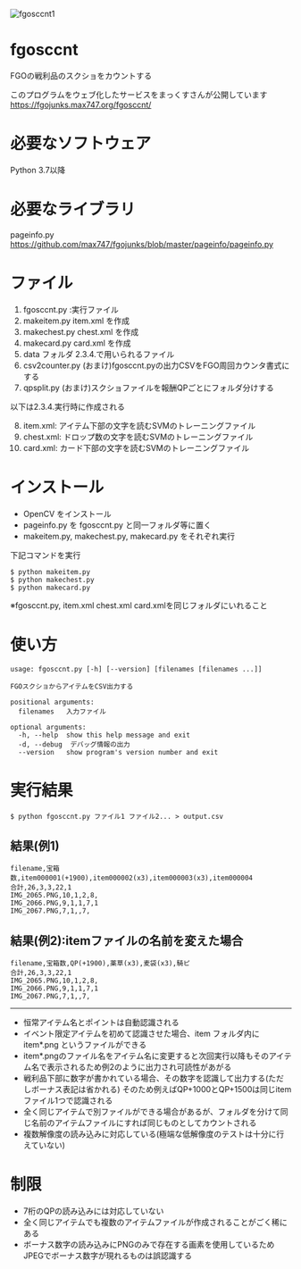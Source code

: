 ![fgosccnt1](https://user-images.githubusercontent.com/62515228/78866947-437c3100-7a7b-11ea-8eb7-7771786b1763.png)
# fgosccnt
FGOの戦利品のスクショをカウントする

このプログラムをウェブ化したサービスをまっくすさんが公開しています
https://fgojunks.max747.org/fgosccnt/

# 必要なソフトウェア
Python 3.7以降

# 必要なライブラリ
pageinfo.py https://github.com/max747/fgojunks/blob/master/pageinfo/pageinfo.py

# ファイル
1. fgosccnt.py :実行ファイル
2. makeitem.py item.xml を作成
3. makechest.py chest.xml を作成
4. makecard.py card.xml を作成
5. data フォルダ 2.3.4.で用いられるファイル
6. csv2counter.py (おまけ)fgosccnt.pyの出力CSVをFGO周回カウンタ書式にする
7. qpsplit.py (おまけ)スクショファイルを報酬QPごとにフォルダ分けする

以下は2.3.4.実行時に作成される

8. item.xml: アイテム下部の文字を読むSVMのトレーニングファイル
9. chest.xml:  ドロップ数の文字を読むSVMのトレーニングファイル
10. card.xml:  カード下部の文字を読むSVMのトレーニングファイル

# インストール

* OpenCV をインストール
* pageinfo.py を fgosccnt.py と同一フォルダ等に置く
* makeitem.py, makechest.py, makecard.py をそれぞれ実行

下記コマンドを実行

    $ python makeitem.py
    $ python makechest.py
    $ python makecard.py

※fgosccnt.py, item.xml chest.xml card.xmlを同じフォルダにいれること


# 使い方

    usage: fgosccnt.py [-h] [--version] [filenames [filenames ...]]
    
    FGOスクショからアイテムをCSV出力する
    
    positional arguments:
      filenames   入力ファイル
    
    optional arguments:
      -h, --help  show this help message and exit
      -d, --debug  デバッグ情報の出力
      --version   show program's version number and exit

# 実行結果
    $ python fgosccnt.py ファイル1 ファイル2... > output.csv

## 結果(例1)
    filename,宝箱数,item000001(+1900),item000002(x3),item000003(x3),item000004
    合計,26,3,3,22,1
    IMG_2065.PNG,10,1,2,8,
    IMG_2066.PNG,9,1,1,7,1
    IMG_2067.PNG,7,1,,7,

## 結果(例2):itemファイルの名前を変えた場合
    filename,宝箱数,QP(+1900),薬草(x3),麦袋(x3),騎ピ
    合計,26,3,3,22,1
    IMG_2065.PNG,10,1,2,8,
    IMG_2066.PNG,9,1,1,7,1
    IMG_2067.PNG,7,1,,7,

***
* 恒常アイテム名とポイントは自動認識される
* イベント限定アイテムを初めて認識させた場合、item フォルダ内に item*.png というファイルができる
* item*.pngのファイル名をアイテム名に変更すると次回実行以降もそのアイテム名で表示されるため例2のように出力され可読性があがる
* 戦利品下部に数字が書かれている場合、その数字を認識して出力する(ただしボーナス表記は省かれる)
そのため例えばQP+1000とQP+1500は同じitemファイル1つで認識される
* 全く同じアイテムで別ファイルができる場合があるが、フォルダを分けて同じ名前のアイテムファイルにすれば同じものとしてカウントされる
* 複数解像度の読み込みに対応している(極端な低解像度のテストは十分に行えていない)

# 制限
* 7桁のQPの読み込みには対応していない
* 全く同じアイテムでも複数のアイテムファイルが作成されることがごく稀にある
* ボーナス数字の読み込みにPNGのみで存在する画素を使用しているためJPEGでボーナス数字が現れるものは誤認識する
